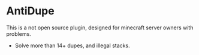 # AntiDupe
This is a not open source plugin, designed for minecraft server owners with problems.
- Solve more than 14+ dupes, and illegal stacks.
